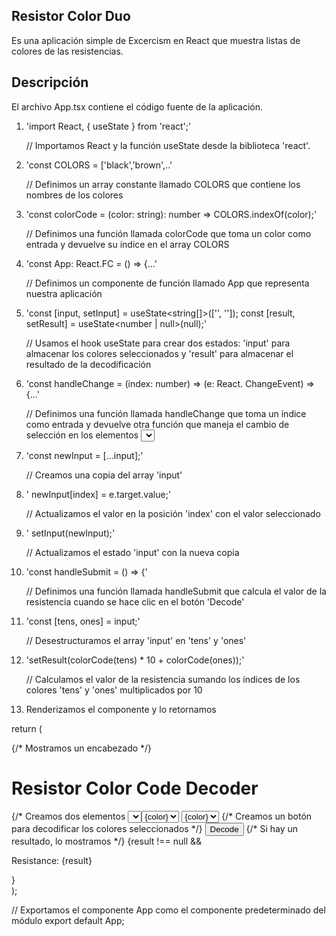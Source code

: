 ## Resistor Color Duo

Es una aplicación simple de Excercism en React que muestra listas de colores de las resistencias.

## Descripción

El archivo App.tsx contiene el código fuente de la aplicación.

1. 'import React, { useState } from 'react';' 
    
    // Importamos React y la función useState desde la biblioteca 'react'.

2. 'const COLORS = ['black','brown',..'
    
    // Definimos un array constante llamado COLORS que contiene los nombres de los colores

3. 'const colorCode = (color: string): number => COLORS.indexOf(color);'

    // Definimos una función llamada colorCode que toma un color como entrada y devuelve su índice en el array COLORS

4. 'const App: React.FC = () => {...'
    
    // Definimos un componente de función llamado App que representa nuestra aplicación

5. 'const [input, setInput] = useState<string[]>(['', '']);
  const [result, setResult] = useState<number | null>(null);'

    // Usamos el hook useState para crear dos estados: 'input' para almacenar los colores seleccionados y 'result' para almacenar el resultado de la decodificación

6. 'const handleChange = (index: number) => (e: React.        ChangeEvent<HTMLSelectElement>) => {...'

    // Definimos una función llamada handleChange que toma un índice como entrada y devuelve otra función que maneja el cambio de selección en los elementos <select>

7. 'const newInput = [...input];'

    // Creamos una copia del array 'input'

8. ' newInput[index] = e.target.value;'

    // Actualizamos el valor en la posición 'index' con el valor seleccionado

9. ' setInput(newInput);'

    // Actualizamos el estado 'input' con la nueva copia

10. 'const handleSubmit = () => {'

     // Definimos una función llamada handleSubmit que calcula el valor de la resistencia cuando se hace clic en el botón 'Decode'

11. 'const [tens, ones] = input;'

    // Desestructuramos el array 'input' en 'tens' y 'ones'

12. 'setResult(colorCode(tens) * 10 + colorCode(ones));'

    // Calculamos el valor de la resistencia sumando los índices de los colores 'tens' y 'ones' multiplicados por 10

13. Renderizamos el componente y lo retornamos

return (
  <div>
    {/* Mostramos un encabezado */}
    <h1>Resistor Color Code Decoder</h1>
    {/* Creamos dos elementos <select> para que el usuario seleccione los colores de las dos primeras bandas del resistor */}
    <select value={input[0]} onChange={handleChange(0)}>
      {/* Mapeamos sobre el array COLORS y creamos una opción para cada color */}
      {COLORS.map(color => (
        <option key={color} value={color}>{color}</option>
      ))}
    </select>
    <select value={input[1]} onChange={handleChange(1)}>
      {COLORS.map(color => (
        <option key={color} value={color}>{color}</option>
      ))}
    </select>
    {/* Creamos un botón para decodificar los colores seleccionados */}
    <button onClick={handleSubmit}>Decode</button>
    {/* Si hay un resultado, lo mostramos */}
    {result !== null && <p>Resistance: {result}</p>}
  </div>
);

// Exportamos el componente App como el componente predeterminado del módulo
export default App;
